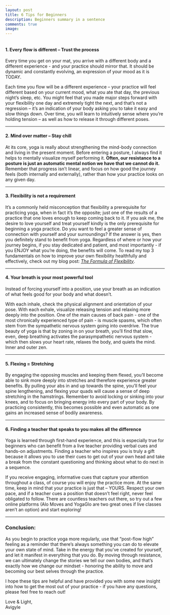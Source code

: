 ```yaml
---
layout: post
title: 6 Tips for Beginners
description: Beginners summary in a sentence
comments: true
image: 
---
```

<span class="image"><img src="{% link assets/images/beginners_2356_span.JPG %}" alt="" /></span>

<h4>1. Every flow is different – Trust the process</h4>
<p>
Every time you get on your mat, you arrive with a different body and a different experience - and your practice should mirror that. It should be dynamic and constantly evolving, an expression of your mood as it is TODAY. 
<p>
Each time you flow will be a different experience – your practice will feel different based on your current mood, what you ate that day, the previous night’s sleep, etc. You might feel that you made major steps forward with your flexibility one day and extremely tight the next, and that’s not a regression – it’s an indication of your body asking you to take it easy and slow things down. Over time, you will learn to intuitively sense where you’re holding tension – as well as how to release it through different poses.
<hr/>

<h4>2. Mind over matter – Stay chill</h4>
<p>
At its core, yoga is really about strengthening the mind-body connection and living in the present moment. Before entering a posture, I always find it helps to mentally visualize myself performing it. <b>Often, our resistance to a posture is just an automatic mental notion we have that we cannot do it.</b> Remember that progress isn’t linear, and focus on how good the journey feels (both internally and externally), rather than how your practice looks on any given day.
<hr/>

<h4>3. Flexibility is not a requirement</h4>
<p>
It’s a commonly held misconception that flexibility a prerequisite for practicing yoga, when in fact it’s the opposite; just one of the results of a practice that one loves enough to keep coming back to it. If you ask me, the desire to love yourself and treat yourself kindly is the only prerequisite for beginning a yoga practice. Do you want to feel a greater sense of connection with yourself and your surroundings? If the answer is yes, then you definitely stand to benefit from yoga. Regardless of where or how your journey begins, if you stay dedicated and patient, and most importantly - if you ENJOY what you’re doing, the benefits will come. To read my top 3 fundamentals on how to improve your own flexibility healthfully and effectively, check out my blog post: <i><a href="{% post_url 2021-03-15-flexibility %}">The Formula of Flexibility</a></i>.
<hr/>

<h4>4. Your breath is your most powerful tool</h4>
<p>
Instead of forcing yourself into a position, use your breath as an indication of what feels good for your body and what doesn’t. 
<p>
With each inhale, check the physical alignment and orientation of your pose. With each exhale, visualize releasing tension and relaxing more deeply into the position. One of the main causes of back pain - one of the most chronically experienced type of pain - is muscle spasms, which often stem from the sympathetic nervous system going into overdrive. The true beauty of yoga is that by zoning in on your breath, you’ll find that slow, even, deep breathing activates the parasympathetic nervous system - which then slows your heart rate, relaxes the body, and quiets the mind. Inner and outer zen.
<hr/>

<h4>5. Flexing = Stretching</h4>
<p>
By engaging the opposing muscles and keeping them flexed, you’ll become able to sink more deeply into stretches and therefore experience greater benefits. By pulling your abs in and up towards the spine, you’ll feel your spine lengthening, and flexing your quads will cause a sense of deep stretching in the hamstrings. Remember to avoid locking or sinking into your knees, and to focus on bringing energy into every part of your body. By practicing consistently, this becomes possible and even automatic as one gains an increased sense of bodily awareness.
<hr/>

<h4>6. Finding a teacher that speaks to you makes all the difference</h4>
<p>
Yoga is learned through first-hand experience, and this is especially true for beginners who can benefit from a live teacher providing verbal cues and hands-on adjustments. Finding a teacher who inspires you is truly a gift because it allows you to use their cues to get out of your own head and take a break from the constant questioning and thinking about what to do next in a sequence.
<p>
If you receive engaging, informative cues that capture your attention throughout a class, of course you will enjoy the practice more. At the same time, keep in mind that your practice is just that – YOURS. Respect your own pace, and if a teacher cues a position that doesn’t feel right, never feel obligated to follow. There are countless teachers out there, so try out a few online platforms (Alo Moves and YogaGlo are two great ones if live classes aren’t an option) and start exploring!
<hr/>

<h3>Conclusion:</h3>
<p> 
As you begin to practice yoga more regularly, use that “post-flow high” feeling as a reminder that there’s always something you can do to elevate your own state of mind. Take in the energy that you’ve created for yourself, and let it manifest in everything that you do. By moving through resistance, we can ultimately change the stories we tell our own bodies, and that’s exactly how we change our mindset - honoring the ability to move and becoming our best selves through the practice.
<p>
I hope these tips are helpful and have provided you with some new insight into how to get the most out of your practice - if you have any questions, please feel free to reach out!
<p>
Love & Light,<br/>
Avigyle
